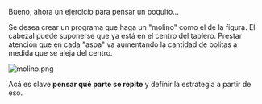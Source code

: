 Bueno, ahora un ejercicio para pensar un poquito... 

Se desea crear un programa que haga un "molino" como el de la figura. El cabezal puede suponerse que ya está en el centro del tablero. Prestar atención que en cada "aspa" va aumentando la cantidad de bolitas a medida que se aleja del centro.

![molino.png](https://raw.githubusercontent.com/sagrado-corazon-alcal/mumuki-guia-fundamentos-practica-procedimientos/master/images/molino.png)

Acá es clave **pensar qué parte se repite** y definir la estrategia a partir de eso.